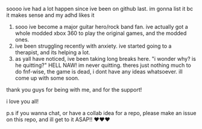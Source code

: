 soooo ive had a lot happen since ive been on github last.
im gonna list it bc it makes sense and my adhd likes it

1. sooo ive become a major guitar hero/rock band fan. ive actually got a whole modded xbox 360 to play the original games, and the modded ones.
2. ive been struggling recently with anxiety. ive started going to a therapist, and its helping a lot.
3. as yall have noticed, ive been taking long breaks here. "i wonder why? is he quitting?" HELL NAW! im never quitting. theres just nothing much to do fnf-wise, the game is dead, i dont have any ideas whatsoever. ill come up with some soon.

thank you guys for being with me, and for the support!

i love you all!

p.s if you wanna chat, or have a collab idea for a repo, please make an issue on this repo, and ill get to it ASAP!! ❤️❤️❤️
